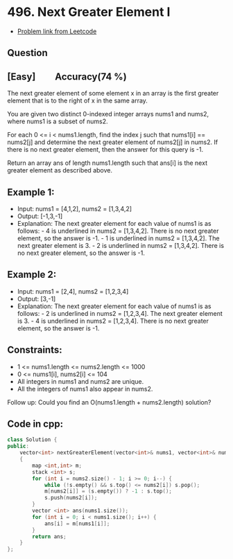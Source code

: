 # 496. Next Greater Element I
- [Problem link from Leetcode](https://leetcode.com/problems/next-greater-element-i/)
## Question
## [Easy] &nbsp;&nbsp;&nbsp;&nbsp;&nbsp;&nbsp;&nbsp; Accuracy(74 %)
The next greater element of some element x in an array is the first greater element that is to the right of x in the same array.

You are given two distinct 0-indexed integer arrays nums1 and nums2, where nums1 is a subset of nums2.

For each 0 <= i < nums1.length, find the index j such that nums1[i] == nums2[j] and determine the next greater element of nums2[j] in nums2. If there is no next greater element, then the answer for this query is -1.

Return an array ans of length nums1.length such that ans[i] is the next greater element as described above.
## Example 1:
- Input: nums1 = [4,1,2], nums2 = [1,3,4,2]
- Output: [-1,3,-1]
- Explanation: The next greater element for each value of nums1 is as follows:
      - 4 is underlined in nums2 = [1,3,4,2]. There is no next greater element, so the answer is -1.
      - 1 is underlined in nums2 = [1,3,4,2]. The next greater element is 3.
      - 2 is underlined in nums2 = [1,3,4,2]. There is no next greater element, so the answer is -1.
## Example 2:
- Input: nums1 = [2,4], nums2 = [1,2,3,4]
- Output: [3,-1]
- Explanation: The next greater element for each value of nums1 is as follows:
      - 2 is underlined in nums2 = [1,2,3,4]. The next greater element is 3.
      - 4 is underlined in nums2 = [1,2,3,4]. There is no next greater element, so the answer is -1.
## Constraints:
- 1 <= nums1.length <= nums2.length <= 1000
- 0 <= nums1[i], nums2[i] <= 104
- All integers in nums1 and nums2 are unique.
- All the integers of nums1 also appear in nums2.
 
Follow up: Could you find an O(nums1.length + nums2.length) solution?
## Code in cpp:
```cpp
class Solution {
public:
    vector<int> nextGreaterElement(vector<int>& nums1, vector<int>& nums2) 
    {
        map <int,int> m;
        stack <int> s;
        for (int i = nums2.size() - 1; i >= 0; i--) {
            while (!s.empty() && s.top() <= nums2[i]) s.pop();
            m[nums2[i]] = (s.empty()) ? -1 : s.top();
            s.push(nums2[i]);
        }
        vector <int> ans(nums1.size());
        for (int i = 0; i < nums1.size(); i++) {
            ans[i] = m[nums1[i]];
        }
        return ans;
    }
};
```

